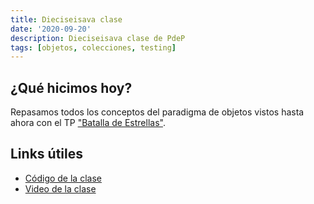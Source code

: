 ```yaml
---
title: Dieciseisava clase
date: '2020-09-20'
description: Dieciseisava clase de PdeP
tags: [objetos, colecciones, testing]
---
```


## ¿Qué hicimos hoy?

Repasamos todos los conceptos del paradigma de objetos vistos hasta ahora con el TP ["Batalla de Estrellas"](https://docs.google.com/document/d/1rYAok4Vb5P6euBrXO2bR7AP-QWe2kRz74Fa__vXZQoE/edit#heading=h.hbdipc4cvuwl).

## Links útiles 

- [Código de la clase](https://github.com/pdep-lunes/pdep-clases-2021/tree/master/objetos/batallaDeEstrellas)
- [Video de la clase]()